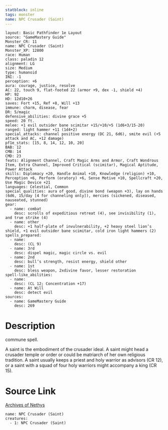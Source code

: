 ```yaml
---
statblock: inline
tags: monster
name: NPC Crusader (Saint)
---
```

```statblock
layout: Basic Pathfinder 1e Layout
source: "GameMastery Guide"
Monster_CR: 11
name: NPC Crusader (Saint)
Monster_XP: 12800
race: Human
class: paladin 12
alignment: LG
size: Medium
type: humanoid
INI: -1
perception: +6
aura: courage, justice, resolve
AC: 22, touch 9, flat-footed 22 (armor +9, dex -1, shield +4)
HP: 92
HD: 12d10+26
saves: Fort +15, Ref +8, Will +13
immune: charm, disease, fear
DR: 5/magic
defensive_abilities: divine grace +5
speed: 20 ft.
melee: +1 evil outsider bane scimitar +15/+10/+5 (1d6+3/15-20)
ranged: light hammer +11 (1d4+2)
special_attacks: channel positive energy (DC 21, 6d6), smite evil (+5 attack and AC, +12 damage)
pf1e_stats: [15, 8, 14, 12, 10, 20]
BAB: 12
CMB: 14
CMD: 23
feats: Alignment Channel, Craft Magic Arms and Armor, Craft Wondrous Item, Extra Channel, Improved Critical (scimitar), Magical Aptitude, Power Attack
skills: Diplomacy +20, Handle Animal +10, Knowledge (religion) +10, Perception +6, Perform (oratory) +6, Sense Motive +10, Spellcraft +20, Use Magic Device +21
languages: Celestial, Common
special_qualities: aura of good, divine bond (weapon +3), lay on hands (6d6, 15/day [4 for channeling only]), mercies (sickened, diseased, nauseated, stunned)
gear:
  - name: combat
    desc: scrolls of expeditious retreat (4), see invisibility (1), and true strike (4)
  - name: other
    desc: +1 half-plate of invulnerability, +2 heavy steel lion’s shield, +1 evil outsider bane scimitar, cold iron light hammers (2)
spells_prepared:
  - name:
    desc: (CL 9)
  - name: 3rd
    desc: dispel magic, magic circle vs. evil
  - name: 2nd
    desc: bull’s strength, resist energy, shield other
  - name: 1st
    desc: bless weapon, 2xdivine favor, lesser restoration
spell-like_abilities:
  - name:
    desc: (CL 12; Concentration +17)
  - name: At Will
    desc: detect evil
sources:
  - name: GameMastery Guide
    desc: 269
```
# Description
commune spell.

A saint is the embodiment of the crusader ideal. A saint might head a crusader temple or order or could be matriarch of her own religious tradition. A saint usually keeps a priest and holy warrior as advisors (CR 12), or a saint with a squad of four holy warriors might accompany a king (CR 15).
# Source Link
[Archives of Nethys](https://aonprd.com/NPCDisplay.aspx?ItemName=Crusader%20(Saint))
```encounter-table
name: NPC Crusader (Saint)
creatures:
  - 1: NPC Crusader (Saint)
```
